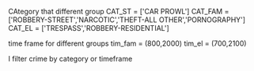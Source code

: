 CAtegory that different group
CAT_ST = ['CAR PROWL']
CAT_FAM = ['ROBBERY-STREET','NARCOTIC','THEFT-ALL OTHER','PORNOGRAPHY']
CAT_EL = ['TRESPASS','ROBBERY-RESIDENTIAL']

time frame for different groups
tim_fam = (800,2000)
tim_el = (700,2100)

I filter crime by category or timeframe
